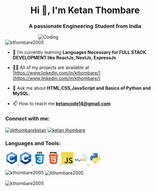 <h1 align="center">Hi 👋, I'm Ketan Thombare</h1>
<h3 align="center">A passionate Engineering Student from India</h3>

<img align="right" alt="Coding" width="400" src="https://img.freepik.com/premium-photo/man-sits-front-computer-screen-with-words-open-screen_1064589-155722.jpg">

<p align="left"> <img src="https://komarev.com/ghpvc/?username=kthombare2005&label=Profile%20views&color=0e75b6&style=flat" alt="kthombare2005" /> </p>

- 🌱 I’m currently learning **Languages Necessary for FULL STACK DEVELOPMENT like ReactJs, NextJs, ExpressJs**

- 👨‍💻 All of my projects are available at [https://www.linkedin.com/in/kthombare/](https://www.linkedin.com/in/kthombare/)

- 💬 Ask me about **HTML,CSS,JavaScript and Basics of Python and MySQL.**

- 📫 How to reach me **ketancode14@gmail.com**

<h3 align="left">Connect with me:</h3>
<p align="left">
<a href="https://twitter.com/@thombareketan" target="blank"><img align="center" src="https://raw.githubusercontent.com/rahuldkjain/github-profile-readme-generator/master/src/images/icons/Social/twitter.svg" alt="@thombareketan" height="30" width="40" /></a>
<a href="https://linkedin.com/in/ketan thombare" target="blank"><img align="center" src="https://raw.githubusercontent.com/rahuldkjain/github-profile-readme-generator/master/src/images/icons/Social/linked-in-alt.svg" alt="ketan thombare" height="30" width="40" /></a>
</p>

<h3 align="left">Languages and Tools:</h3>
<p align="left"> <a href="https://www.cprogramming.com/" target="_blank" rel="noreferrer"> <img src="https://raw.githubusercontent.com/devicons/devicon/master/icons/c/c-original.svg" alt="c" width="40" height="40"/> </a> <a href="https://www.w3schools.com/cpp/" target="_blank" rel="noreferrer"> <img src="https://raw.githubusercontent.com/devicons/devicon/master/icons/cplusplus/cplusplus-original.svg" alt="cplusplus" width="40" height="40"/> </a> <a href="https://www.w3schools.com/css/" target="_blank" rel="noreferrer"> <img src="https://raw.githubusercontent.com/devicons/devicon/master/icons/css3/css3-original-wordmark.svg" alt="css3" width="40" height="40"/> </a> <a href="https://www.w3.org/html/" target="_blank" rel="noreferrer"> <img src="https://raw.githubusercontent.com/devicons/devicon/master/icons/html5/html5-original-wordmark.svg" alt="html5" width="40" height="40"/> </a> <a href="https://developer.mozilla.org/en-US/docs/Web/JavaScript" target="_blank" rel="noreferrer"> <img src="https://raw.githubusercontent.com/devicons/devicon/master/icons/javascript/javascript-original.svg" alt="javascript" width="40" height="40"/> </a> <a href="https://www.mysql.com/" target="_blank" rel="noreferrer"> <img src="https://raw.githubusercontent.com/devicons/devicon/master/icons/mysql/mysql-original-wordmark.svg" alt="mysql" width="40" height="40"/> </a> <a href="https://www.python.org" target="_blank" rel="noreferrer"> <img src="https://raw.githubusercontent.com/devicons/devicon/master/icons/python/python-original.svg" alt="python" width="40" height="40"/> </a> </p>

<p><img align="left" src="https://github-readme-stats.vercel.app/api/top-langs?username=kthombare2005&show_icons=true&locale=en&layout=compact" alt="kthombare2005" /></p>

<p>&nbsp;<img align="center" src="https://github-readme-stats.vercel.app/api?username=kthombare2005&show_icons=true&locale=en" alt="kthombare2005" /></p>

<p><img align="center" src="https://github-readme-streak-stats.herokuapp.com/?user=kthombare2005&" alt="kthombare2005" /></p>
